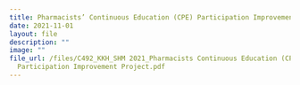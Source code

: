 ```yaml
---
title: Pharmacists’ Continuous Education (CPE) Participation Improvement Project
date: 2021-11-01
layout: file
description: ""
image: ""
file_url: /files/C492_KKH_SHM 2021_Pharmacists Continuous Education (CPE)
  Participation Improvement Project.pdf
---
```

